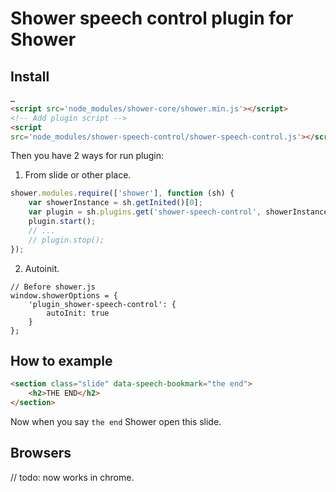 # Shower speech control plugin for Shower
## Install
```html
…
<script src='node_modules/shower-core/shower.min.js'></script>
<!-- Add plugin script -->
<script
src='node_modules/shower-speech-control/shower-speech-control.js'></script>
```

Then you have 2 ways for run plugin:
1. From slide or other place.

```js
shower.modules.require(['shower'], function (sh) {
    var showerInstance = sh.getInited()[0];
    var plugin = sh.plugins.get('shower-speech-control', showerInstance);
    plugin.start();
    // ...
    // plugin.stop();
});
```

2. Autoinit.
```
// Before shower.js
window.showerOptions = {
    'plugin_shower-speech-control': {
        autoInit: true
    }
};
```

## How to example
```html
<section class="slide" data-speech-bookmark="the end">
    <h2>THE END</h2>
</section>
```

Now when you say `the end` Shower open this slide.

## Browsers
// todo: now works in chrome.

